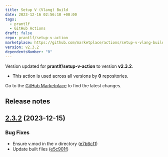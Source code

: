 ```yaml
---
title: Setup V (Vlang) Build
date: 2023-12-16 02:56:10 +00:00
tags:
  - prantlf
  - GitHub Actions
draft: false
repo: prantlf/setup-v-action
marketplace: https://github.com/marketplace/actions/setup-v-vlang-build
version: v2.3.2
dependentsNumber: "0"
---
```



Version updated for **prantlf/setup-v-action** to version **v2.3.2**.
- This action is used across all versions by **0** repositories.

Go to the [GitHub Marketplace](https://github.com/marketplace/actions/setup-v-vlang-build) to find the latest changes.

## Release notes

## [2.3.2](https://github.com/prantlf/setup-v-action/compare/v2.3.1...v2.3.2) (2023-12-15)


### Bug Fixes

* Ensure v.mod in the v directory ([e7b6cf1](https://github.com/prantlf/setup-v-action/commit/e7b6cf1ee7d30b773a677d41e2ddd73d182af9e5))
* Update built files ([e5c901f](https://github.com/prantlf/setup-v-action/commit/e5c901fec510883951eeda557456d30915bf6efe))




